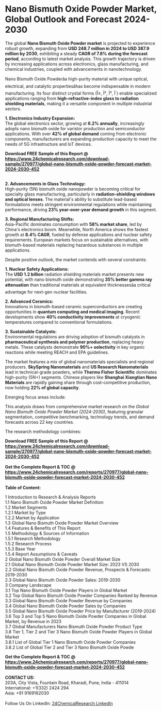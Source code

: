 <h1>Nano Bismuth Oxide Powder Market, Global Outlook and Forecast 2024-2030</h1><p>The global <strong>Nano Bismuth Oxide Powder market</strong> is projected to experience robust growth, expanding from <strong>USD 248.7 million in 2024 to USD 387.9 million by 2030</strong>, exhibiting a steady <strong>CAGR of 7.8% during the forecast period</strong>, according to latest market analysis. This growth trajectory is driven by increasing applications across electronics, glass manufacturing, and chemical industries, coupled with advancements in nanotechnology.</p><p>Nano Bismuth Oxide Powderâa high-purity material with unique optical, electrical, and catalytic propertiesâhas become indispensable in modern manufacturing. Its four distinct crystal forms (Î±, Î², Î³, Î´) enable specialized applications ranging from <strong>high-refractive-index glass to radiation shielding materials</strong>, making it a versatile component in multiple industrial sectors.</p><p><strong>1. Electronics Industry Expansion:</strong><br>
The global electronics sector, growing at <strong>6.2% annually</strong>, increasingly adopts nano bismuth oxide for varistor production and semiconductor applications. With over <strong>42% of global demand</strong> coming from electronic components, manufacturers are expanding production capacity to meet the needs of 5G infrastructure and IoT devices.</p><div><b>Download FREE Sample of this Report @ 
            <a href="https://www.24chemicalresearch.com/download-sample/270977/global-nano-bismuth-oxide-powder-forecast-market-2024-2030-452">
            https://www.24chemicalresearch.com/download-sample/270977/global-nano-bismuth-oxide-powder-forecast-market-2024-2030-452</a></b></div><br><p><strong>2. Advancements in Glass Technology:</strong><br>
High-purity (5N) bismuth oxide nanopowder is becoming critical for specialty glass manufacturing, particularly in <strong>radiation-shielding windows and optical lenses</strong>. The material's ability to substitute lead-based formulations meets stringent environmental regulations while maintaining performance, driving <strong>23% year-over-year demand growth</strong> in this segment.</p><p><strong>3. Regional Manufacturing Shifts:</strong><br>
Asia-Pacific dominates consumption with <strong>58% market share</strong>, led by China's electronics boom. Meanwhile, North America shows the fastest growth at <strong>8.4% CAGR</strong>, fueled by defense applications and nuclear safety requirements. European markets focus on sustainable alternatives, with bismuth-based materials replacing hazardous substances in multiple applications.</p><p>Despite positive outlook, the market contends with several constraints:</p><p><strong>1. Nuclear Safety Applications:</strong><br>
The <strong>USD 1.2 billion</strong> radiation shielding materials market presents new potential, with nano bismuth oxide demonstrating <strong>35% better gamma ray attenuation</strong> than traditional materials at equivalent thicknessesâa critical advantage for next-gen nuclear facilities.</p><p><strong>2. Advanced Ceramics:</strong><br>
Innovations in bismuth-based ceramic superconductors are creating opportunities in <strong>quantum computing and medical imaging</strong>. Recent developments show <strong>40% conductivity improvements</strong> at cryogenic temperatures compared to conventional formulations.</p><p><strong>3. Sustainable Catalysts:</strong><br> 
Environmental regulations are driving adoption of bismuth catalysts in <strong>pharmaceutical synthesis and polymer production</strong>, replacing heavy metals. These catalysts demonstrate <strong>90%+ selectivity</strong> in key organic reactions while meeting REACH and EPA guidelines.</p><p>The market features a mix of global nanomaterials specialists and regional producers. <strong>SkySpring Nanomaterials</strong> and <strong>US Research Nanomaterials</strong> lead in technical-grade powders, while <strong>Thermo Fisher Scientific</strong> dominates high-purity (5N+) segments. Chinese players like <strong>Shanghai Xiangtian Nano Materials</strong> are rapidly gaining share through cost-competitive production, now holding <strong>22% of global capacity</strong>.</p><p>Emerging focus areas include:</p><p>This analysis draws from comprehensive market research on the <em>Global Nano Bismuth Oxide Powder Market (2024-2030)</em>, featuring granular segmentation, competitive benchmarking, technology trends, and demand forecasts across 22 key countries.</p><p>The research methodology combines:</p><div><b>Download FREE Sample of this Report @ 
            <a href="https://www.24chemicalresearch.com/download-sample/270977/global-nano-bismuth-oxide-powder-forecast-market-2024-2030-452">
            https://www.24chemicalresearch.com/download-sample/270977/global-nano-bismuth-oxide-powder-forecast-market-2024-2030-452</a></b></div><br><div><b>Get the Complete Report & TOC @ 
            <a href="https://www.24chemicalresearch.com/reports/270977/global-nano-bismuth-oxide-powder-forecast-market-2024-2030-452">
            https://www.24chemicalresearch.com/reports/270977/global-nano-bismuth-oxide-powder-forecast-market-2024-2030-452</a></b></div><br>
            <b>Table of Content:</b><p>1 Introduction to Research & Analysis Reports<br />
    1.1 Nano Bismuth Oxide Powder Market Definition<br />
    1.2 Market Segments<br />
        1.2.1 Market by Type<br />
        1.2.2 Market by Application<br />
    1.3 Global Nano Bismuth Oxide Powder Market Overview<br />
    1.4 Features & Benefits of This Report<br />
    1.5 Methodology & Sources of Information<br />
        1.5.1 Research Methodology<br />
        1.5.2 Research Process<br />
        1.5.3 Base Year<br />
        1.5.4 Report Assumptions & Caveats<br />
2 Global Nano Bismuth Oxide Powder Overall Market Size<br />
    2.1 Global Nano Bismuth Oxide Powder Market Size: 2023 VS 2030<br />
    2.2 Global Nano Bismuth Oxide Powder Revenue, Prospects & Forecasts: 2019-2030<br />
    2.3 Global Nano Bismuth Oxide Powder Sales: 2019-2030<br />
3 Company Landscape<br />
    3.1 Top Nano Bismuth Oxide Powder Players in Global Market<br />
    3.2 Top Global Nano Bismuth Oxide Powder Companies Ranked by Revenue<br />
    3.3 Global Nano Bismuth Oxide Powder Revenue by Companies<br />
    3.4 Global Nano Bismuth Oxide Powder Sales by Companies<br />
    3.5 Global Nano Bismuth Oxide Powder Price by Manufacturer (2019-2024)<br />
    3.6 Top 3 and Top 5 Nano Bismuth Oxide Powder Companies in Global Market, by Revenue in 2023<br />
    3.7 Global Manufacturers Nano Bismuth Oxide Powder Product Type<br />
    3.8 Tier 1, Tier 2 and Tier 3 Nano Bismuth Oxide Powder Players in Global Market<br />
        3.8.1 List of Global Tier 1 Nano Bismuth Oxide Powder Companies<br />
        3.8.2 List of Global Tier 2 and Tier 3 Nano Bismuth Oxide Powde</p><div><b>Get the Complete Report & TOC @ 
            <a href="https://www.24chemicalresearch.com/reports/270977/global-nano-bismuth-oxide-powder-forecast-market-2024-2030-452">
            https://www.24chemicalresearch.com/reports/270977/global-nano-bismuth-oxide-powder-forecast-market-2024-2030-452</a></b></div><br><b>CONTACT US:</b><br>
            203A, City Vista, Fountain Road, Kharadi, Pune, India - 411014<br>
            International: +1(332) 2424 294<br>
            Asia: +91 9169162030 <br><br>
            Follow Us On LinkedIn: <a href="https://www.linkedin.com/company/24chemicalresearch/">24ChemicalResearch LinkedIn</a>